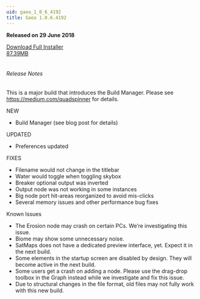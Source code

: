 ```yaml
---
uid: gaea_1_0_6_4192
title: Gaea 1.0.6.4192
---
```



**Released on 29 June 2018**

<div class="btn-group" role="group">
<a href="http://viridian.quadspinner.com/gaea/Gaea-EAP-4192.exe" class="btn btn-dark">Download Full Installer<br />87.39MB</a>
</div></div></div>
<br><h6 class="ml-2">Release Notes</h6>
<div class="card">
<div class="card-body release-note">

This is a major build that introduces the Build Manager. Please see https://medium.com/quadspinner for details.

NEW
- Build Manager (see blog post for details)

UPDATED
- Preferences updated

FIXES
- Filename would not change in the titlebar
- Water would toggle when toggling skybox
- Breaker optional output was inverted
- Output node was not working in some instances
- Big node port hit-areas reorganized to avoid mis-clicks
- Several memory issues and other performance bug fixes

Known Issues
- The Erosion node may crash on certain PCs. We’re investigating this issue.
- Biome may show some unnecessary noise.
- SatMaps does not have a dedicated preview interface, yet. Expect it in the next build.
- Some elements in the startup screen are disabled by design. They will become active in the next build.
- Some users get a crash on adding a node. Please use the drag-drop toolbox in the Graph instead while we investigate and fix this issue.
- Due to structural changes in the file format, old files may not fully work with this new build.


</div></div>
